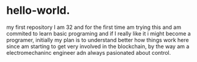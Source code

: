 # hello-world.
my first repository
I am 32 and for the first time am trying this and am commited to learn basic programing and if I really like it i might become a programer, initially my plan is to understand better how things work here since am starting to get very involved in the blockchain, by the way am a electromechaninc engineer adn always pasionated about control.

